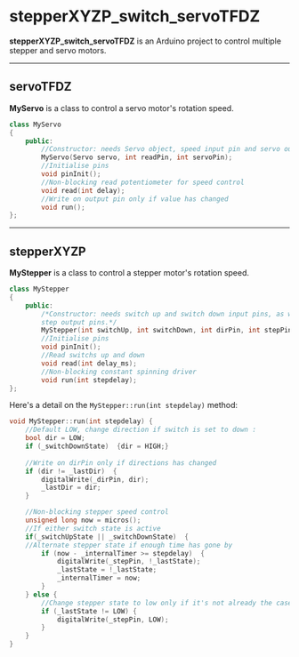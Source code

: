 # stepperXYZP_switch_servoTFDZ

**stepperXYZP_switch_servoTFDZ** is an Arduino project to control multiple stepper and servo motors.

---

## servoTFDZ 

**MyServo** is a class to control a servo motor's rotation speed.
```c++
class MyServo
{
    public:
        //Constructor: needs Servo object, speed input pin and servo output pin
        MyServo(Servo servo, int readPin, int servoPin);
        //Initialise pins
        void pinInit();
        //Non-blocking read potentiometer for speed control
        void read(int delay);
        //Write on output pin only if value has changed
        void run();
};

```

---

## stepperXYZP

**MyStepper** is a class to control a stepper motor's rotation speed.
```c++
class MyStepper
{
    public:
        /*Constructor: needs switch up and switch down input pins, as well as the stepper's direction and
        step output pins.*/
        MyStepper(int switchUp, int switchDown, int dirPin, int stepPin);
        //Initialise pins
        void pinInit();
        //Read switchs up and down
        void read(int delay_ms);
        //Non-blocking constant spinning driver
        void run(int stepdelay);
};
```
Here's a detail on the ```MyStepper::run(int stepdelay)``` method:
```c++
void MyStepper::run(int stepdelay) {
    //Default LOW, change direction if switch is set to down :
    bool dir = LOW;
    if (_switchDownState)  {dir = HIGH;}
    
    //Write on dirPin only if directions has changed
    if (dir != _lastDir)  {
        digitalWrite(_dirPin, dir);
        _lastDir = dir;
    }

    //Non-blocking stepper speed control
    unsigned long now = micros();
    //If either switch state is active
    if(_switchUpState || _switchDownState)  {
    //Alternate stepper state if enough time has gone by
        if (now - _internalTimer >= stepdelay)  {
            digitalWrite(_stepPin, !_lastState);
            _lastState = !_lastState;
            _internalTimer = now;
        }
    } else {
        //Change stepper state to low only if it's not already the case
        if (_lastState != LOW) {
            digitalWrite(_stepPin, LOW);
        }
    }
}

```
